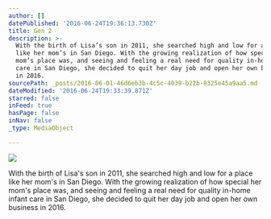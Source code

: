 ```yaml
---
author: []
datePublished: '2016-06-24T19:36:13.730Z'
title: Gen 2
description: >-
  With the birth of Lisa’s son in 2011, she searched high and low for a place
  like her mom’s in San Diego. With the growing realization of how special her
  mom’s place was, and seeing and feeling a real need for quality in-home infant
  care in San Diego, she decided to quit her day job and open her own business
  in 2016.
sourcePath: _posts/2016-06-01-46d6eb3b-4c5c-4039-b22b-8325e45a9aa5.md
dateModified: '2016-06-24T19:33:39.871Z'
starred: false
inFeed: true
hasPage: false
inNav: false
_type: MediaObject

---
```

![](https://the-grid-user-content.s3-us-west-2.amazonaws.com/77c80cc5-bbf2-4ad8-ad45-b4f3a6d7e049.jpg)

With the birth of Lisa's son in 2011, she searched high and low for a place like her mom's in San Diego. With the growing realization of how special her mom's place was, and seeing and feeling a real need for quality in-home infant care in San Diego, she decided to quit her day job and open her own business in 2016\.